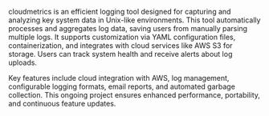 cloudmetrics is an efficient logging tool designed for capturing and analyzing key system data in Unix-like environments. This tool automatically processes and aggregates log data, saving users from manually parsing multiple logs. It supports customization via YAML configuration files, containerization, and integrates with cloud services like AWS S3 for storage. Users can track system health and receive alerts about log uploads.

Key features include cloud integration with AWS, log management, configurable logging formats, email reports, and automated garbage collection. This ongoing project ensures enhanced performance, portability, and continuous feature updates.
